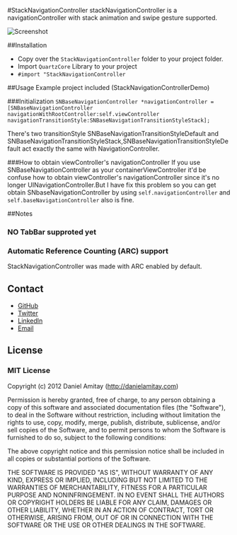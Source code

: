 #StackNavigationController
stackNavigationController is a navigationController with stack animation and swipe gesture supported.

![Screenshot](https://github.com/fsjack/StackNavigationController/raw/master/screenshot.png)

##Installation

- Copy over the `StackNavigationController` folder to your project folder.
- Import `QuartzCore` Library to your project
- `#import "StackNavigationController`


##Usage
Example project included (StackNavigationControllerDemo)

###Initialization
`SNBaseNavigationController *navigationController = [SNBaseNavigationController navigationWithRootController:self.viewController navigationTransitionStyle:SNBaseNavigationTransitionStyleStack];`

There's two transitionStyle SNBaseNavigationTransitionStyleDefault and SNBaseNavigationTransitionStyleStack,SNBaseNavigationTransitionStyleDefault act exactly the same with NavigationController.

###How to obtain viewController's navigationController
If you use SNBaseNavigationController as your containerViewController it'd be confuse how to obtain viewController's navigationController since it's no longer UINavigationController.But I have fix this problem so you can get obtain SNbaseNavigationController by using `self.navigationController` and
`self.baseNavigationController` also is fine.


##Notes
### NO TabBar supproted yet
### Automatic Reference Counting (ARC) support
StackNavigationController was made with ARC enabled by default.

## Contact
- [GitHub](http://github.com/fsjack)
- [Twitter](http://twitter.com/iamjackiechueng)
- [LinkedIn](http://www.linkedin.com/profile/view?id=91111533)  
- [Email](mailto:fsjack@gmail.com)  
  
## License

### MIT License

Copyright (c) 2012 Daniel Amitay (http://danielamitay.com)

Permission is hereby granted, free of charge, to any person obtaining a copy
of this software and associated documentation files (the "Software"), to deal
in the Software without restriction, including without limitation the rights
to use, copy, modify, merge, publish, distribute, sublicense, and/or sell
copies of the Software, and to permit persons to whom the Software is
furnished to do so, subject to the following conditions:

The above copyright notice and this permission notice shall be included in
all copies or substantial portions of the Software.

THE SOFTWARE IS PROVIDED "AS IS", WITHOUT WARRANTY OF ANY KIND, EXPRESS OR
IMPLIED, INCLUDING BUT NOT LIMITED TO THE WARRANTIES OF MERCHANTABILITY,
FITNESS FOR A PARTICULAR PURPOSE AND NONINFRINGEMENT. IN NO EVENT SHALL THE
AUTHORS OR COPYRIGHT HOLDERS BE LIABLE FOR ANY CLAIM, DAMAGES OR OTHER
LIABILITY, WHETHER IN AN ACTION OF CONTRACT, TORT OR OTHERWISE, ARISING FROM,
OUT OF OR IN CONNECTION WITH THE SOFTWARE OR THE USE OR OTHER DEALINGS IN
THE SOFTWARE.




